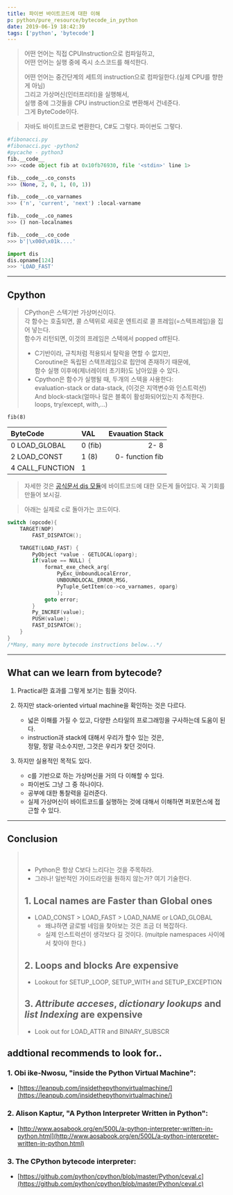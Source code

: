 ```yaml
---
title: 파이썬 바이트코드에 대한 이해
p: python/pure_resource/bytecode_in_python
date: 2019-06-19 18:42:39
tags: ['python', 'bytecode']
---
```



> 어떤 언어는 직접 CPUInstruction으로 컴파일하고,  
> 어떤 언어는 실행 중에 즉시 소스코드를 해석한다.  
> 
> 어떤 언어는 중간단계의 세트의 instruction으로 컴파일한다.(실제 CPU를 향한게 아님)  
> 그리고 가상머신(인터프리터)을 실행해서,  
> 실행 중에 그것들을 CPU instruction으로 변환해서 건네준다.  
> 그게 ByteCode이다. 

> 자바도 바이트코드로 변환한다, C#도 그렇다. 파이썬도 그렇다.


```python
#fibonacci.py
#fibonacci.pyc -python2
#pycache - python3
fib.__code__
>>> <code object fib at 0x10fb76930, file '<stdin>' line 1>

fib.__code__.co_consts
>>> (None, 2, 0, 1, (0, 1))

fib.__code__.co_varnames
>>> ('n', 'current', 'next') :local-varname

fib.__code__.co_names
>>> () non-localnames

fib.__code__.co_code
>>> b'|\x00d\x01k....'

import dis
dis.opname[124]
>>> 'LOAD_FAST'

```

***

## Cpython

> CPython은 스텍기반 가상머신이다.  
> 각 함수는 호출되면, 콜 스텍위로 새로운 엔트리로 콜 프레임(=스텍프레임)을 집어 넣는다.  
> 함수가 리턴되면, 이것의 프레임은 스텍에서 popped off된다.  
> * C기반이라, 규칙처럼 적용되서 탈락을 면할 수 없지만,  
> Coroutine은 독립된 스텍프레임으로 힙안에 존재하기 때문에,  
> 함수 실행 이후에(제너레이터 초기화)도  남아있을 수 있다.
> * Cpython은 함수가 실행될 때, 두개의 스텍을 사용한다:  
> evaluation-stack or data-stack, (이것은 지역변수와 인스트럭션)  
> And block-stack(얼마나 많은 블록이 활성화되어있는지 추적한다.  
> loops, try/except, with,...) 


```
fib(8)
```


| ByteCode        | VAL     | Evauation Stack |
| :-------------- | :------ | --------------: |
| 0 LOAD_GLOBAL   | 0 (fib) |            2- 8 |
| 2 LOAD_CONST    | 1 (8)   | 0- function fib |
| 4 CALL_FUNCTION | 1       |


> 자세한 것은 [공식문서 dis 모듈](https://docs.python.org/3/library/dis.html)에 바이트코드에 대한 모든게 들어있다. 꼭 기회를 만들어 보시길.

> 아래는 실제로 c로 돌아가는 코드이다.

```c
switch (opcode){
    TARGET(NOP)
        FAST_DISPATCH();

    TARGET(LOAD_FAST) {
        PyObject *value - GETLOCAL(oparg);
        if(value == NULL) {
            format_exe_check_arg(
                PyExc_UnboundLocalError,
                UNBOUNDLOCAL_ERROR_MSG,
                PyTuple_GetItem(co->co_varnames, oparg)
                );
            goto error;
        }
        Py_INCREF(value);
        PUSH(value);
        FAST_DISPATCH();
    }
}
/*Many, many more bytecode instructions below...*/
```

***

## What can we learn from bytecode?

1. Practical한 효과를 그렇게 보기는 힘들 것이다.
2. 하지만 stack-oriented virtual machine을 확인하는 것은 다르다.
    - 넓은 이해를 가질 수 있고, 다양한 스타일의 프로그래밍을 구사하는데 도움이 된다.
    - instruction과 stack에 대해서 우리가 할수 있는 것은,  
     정말, 정말 극소수지만, 그것은 우리가 찾던 것이다.
  
3. 하지만 실용적인 목적도 있다.
    - c를 기반으로 하는 가상머신을 거의 다 이해할 수 있다.
    - 파이썬도 그냥 그 중 하나이다.
    - 공부에 대한 통찰력을 길러준다.
    - 실제 가상머신이 바이트코드를 실행하는 것에 대해서 이해하면 퍼포먼스에 접근할 수 있다.

***

## Conclusion

> <br/>
> 
> * Python은 항상 C보다 느리다는 것을 주목하라.
> * 그러나! 일반적인 가이드라인을 원하지 않는가? 여기 기술한다.
> ## 1. Local names are Faster than Global ones
> - LOAD_CONST > LOAD_FAST > LOAD_NAME or LOAD_GLOBAL
>   - 왜냐하면 글로벌 네임을 찾아보는 것은 조금 더 복잡하다.
>   - 실제 인스트럭션이 생각보다 길 것이다. (muitple namespaces 사이에서 찾아야 한다.)
> ## 2. Loops and blocks Are expensive
>   - Lookout for SETUP_LOOP, SETUP_WITH and SETUP_EXCEPTION
> ## 3. _Attribute acceses_, _dictionary lookups_ and _list Indexing_ are expensive
>   - Look out for LOAD_ATTR and BINARY_SUBSCR  
 

## addtional recommends to look for..
### 1. Obi ike-Nwosu, "inside the Python Virtual Machine":
   - [https://leanpub.com/insidethepythonvirtualmachine/](https://leanpub.com/insidethepythonvirtualmachine/)
### 2. Alison Kaptur, "A Python Interpreter Written in Python":
   - [http://www.aosabook.org/en/500L/a-python-interpreter-written-in-python.html](http://www.aosabook.org/en/500L/a-python-interpreter-written-in-python.html)
### 3. The CPython bytecode interpreter:
   - [https://github.com/python/cpython/blob/master/Python/ceval.c](https://github.com/python/cpython/blob/master/Python/ceval.c)